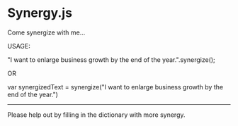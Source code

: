 Synergy.js
==========

Come synergize with me...


USAGE:

"I want to enlarge business growth by the end of the year.".synergize();

OR

var synergizedText = synergize("I want to enlarge business growth by the end of the year.")


-----------


Please help out by filling in the dictionary with more synergy.
